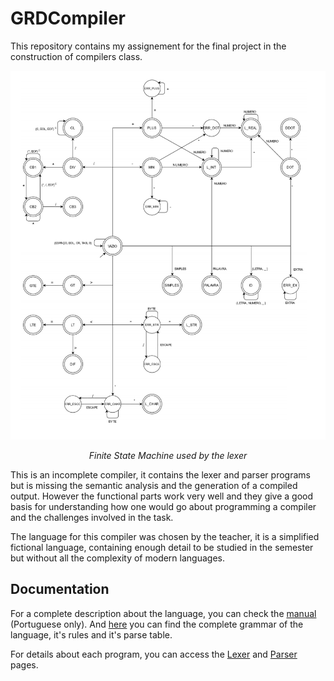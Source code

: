# GRDCompiler

This repository contains my assignement for the final project in the construction of compilers class.

![Finite State Machine for the language](GRDLexer/docs/automato.png)
<p align="center"><em>Finite State Machine used by the lexer</em></p>

This is an incomplete compiler, it contains the lexer and parser programs but is missing the semantic analysis and the generation of a compiled output. However the functional parts work very well and they give a good basis for understanding how one would go about programming a compiler and the challenges involved in the task.

The language for this compiler was chosen by the teacher, it is a simplified fictional language, containing enough detail to be studied in the semester but without all the complexity of modern languages.

## Documentation
For a complete description about the language, you can check the [manual](docs/manual-linguagem.pdf) (Portuguese only).
And [here](docs/grammar.xlsx) you can find the complete grammar of the language, it's rules and it's parse table.

For details about each program, you can access the [Lexer](GRDLexer) and [Parser](GRDParser) pages.

